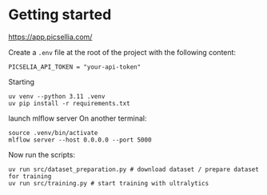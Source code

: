 # Getting started

https://app.picsellia.com/

Create a `.env` file at the root of the project with the following content:
```
PICSELIA_API_TOKEN = "your-api-token"
```

Starting

```
uv venv --python 3.11 .venv
uv pip install -r requirements.txt
```

launch mlflow server
On another terminal:
```
source .venv/bin/activate
mlflow server --host 0.0.0.0 --port 5000
```

Now run the scripts:
```
uv run src/dataset_preparation.py # download dataset / prepare dataset for training
uv run src/training.py # start training with ultralytics
```
